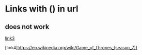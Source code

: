 # Links with () in url 
## does not work 
[link3](https://en.wikipedia.org/wiki/Day_One_(1989_film))

[link4]https://en.wikipedia.org/wiki/Game_of_Thrones_(season_7))